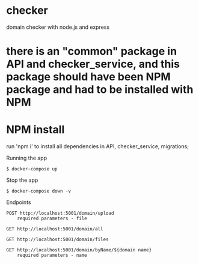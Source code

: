 # checker
domain checker with node.js and express

# there is an "common" package in API and checker_service, and this package should have been NPM package and had to be installed with NPM

# NPM install
run 'npm i' to install all dependencies in API, checker_service, migrations;

Running the app

    $ docker-compose up

Stop the app

    $ docker-compose down -v

Endpoints

    POST http://localhost:5001/domain/upload
        required parameters - file

    GET http://localhost:5001/domain/all

    GET http://localhost:5001/domain/files

    GET http://localhost:5001/domain/byName/${domain name}
        required parameters - name
